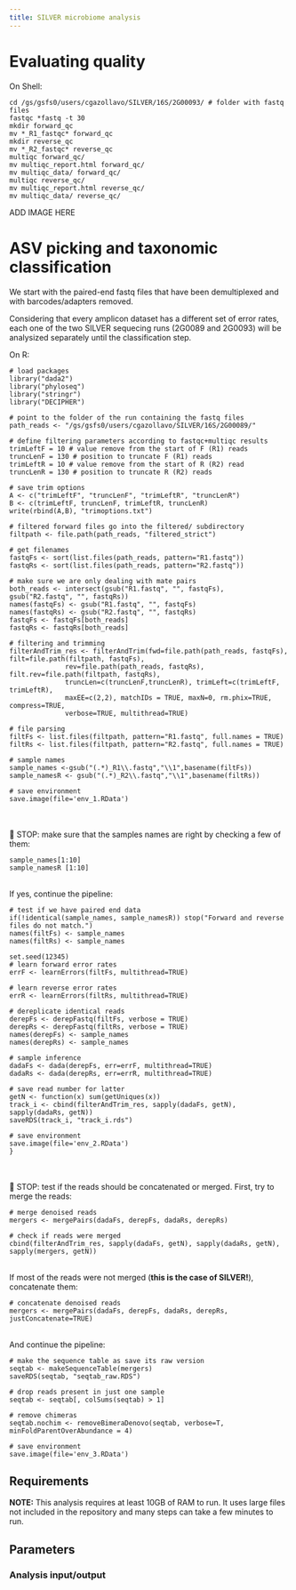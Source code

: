 ```yaml
---
title: SILVER microbiome analysis
---
```


# Evaluating quality

On Shell:
```
cd /gs/gsfs0/users/cgazollavo/SILVER/16S/2G00093/ # folder with fastq files
fastqc *fastq -t 30
mkdir forward_qc
mv *_R1_fastqc* forward_qc
mkdir reverse_qc
mv *_R2_fastqc* reverse_qc
multiqc forward_qc/
mv multiqc_report.html forward_qc/
mv multiqc_data/ forward_qc/
multiqc reverse_qc/
mv multiqc_report.html reverse_qc/
mv multiqc_data/ reverse_qc/
```

ADD IMAGE HERE


# ASV picking and taxonomic classification

We start with the paired-end fastq files that have been demultiplexed and with barcodes/adapters removed. 

Considering that every amplicon dataset has a different set of error rates, each one of the two SILVER sequecing runs (2G0089 and 2G0093) will be analysized separately until the classification step.

On R:

```{r}
# load packages
library("dada2")
library("phyloseq")
library("stringr")
library("DECIPHER")

# point to the folder of the run containing the fastq files
path_reads <- "/gs/gsfs0/users/cgazollavo/SILVER/16S/2G00089/"

# define filtering parameters according to fastqc+multiqc results
trimLeftF = 10 # value remove from the start of F (R1) reads
truncLenF = 130 # position to truncate F (R1) reads
trimLeftR = 10 # value remove from the start of R (R2) read
truncLenR = 130 # position to truncate R (R2) reads

# save trim options
A <- c("trimLeftF", "truncLenF", "trimLeftR", "truncLenR")
B <- c(trimLeftF, truncLenF, trimLeftR, truncLenR)
write(rbind(A,B), "trimoptions.txt")

# filtered forward files go into the filtered/ subdirectory
filtpath <- file.path(path_reads, "filtered_strict") 

# get filenames
fastqFs <- sort(list.files(path_reads, pattern="R1.fastq"))
fastqRs <- sort(list.files(path_reads, pattern="R2.fastq"))

# make sure we are only dealing with mate pairs
both_reads <- intersect(gsub("R1.fastq", "", fastqFs), gsub("R2.fastq", "", fastqRs))
names(fastqFs) <- gsub("R1.fastq", "", fastqFs)
names(fastqRs) <- gsub("R2.fastq", "", fastqRs)
fastqFs <- fastqFs[both_reads]
fastqRs <- fastqRs[both_reads]

# filtering and trimming
filterAndTrim_res <- filterAndTrim(fwd=file.path(path_reads, fastqFs), filt=file.path(filtpath, fastqFs),
              rev=file.path(path_reads, fastqRs), filt.rev=file.path(filtpath, fastqRs),
              truncLen=c(truncLenF,truncLenR), trimLeft=c(trimLeftF, trimLeftR),
              maxEE=c(2,2), matchIDs = TRUE, maxN=0, rm.phix=TRUE, compress=TRUE,
              verbose=TRUE, multithread=TRUE)
              
# file parsing
filtFs <- list.files(filtpath, pattern="R1.fastq", full.names = TRUE)
filtRs <- list.files(filtpath, pattern="R2.fastq", full.names = TRUE)

# sample names
sample_names <-gsub("(.*)_R1\\.fastq","\\1",basename(filtFs))
sample_namesR <- gsub("(.*)_R2\\.fastq","\\1",basename(filtRs))

# save environment  
save.image(file='env_1.RData')
```
\
\
🛑 STOP: make sure that the samples names are right by checking a few of them:
```{r}
sample_names[1:10]
sample_namesR [1:10]
```
\
If yes, continue the pipeline:
```{r}
# test if we have paired end data
if(!identical(sample_names, sample_namesR)) stop("Forward and reverse files do not match.")
names(filtFs) <- sample_names
names(filtRs) <- sample_names

set.seed(12345)
# learn forward error rates
errF <- learnErrors(filtFs, multithread=TRUE)

# learn reverse error rates
errR <- learnErrors(filtRs, multithread=TRUE)
 
# dereplicate identical reads
derepFs <- derepFastq(filtFs, verbose = TRUE)
derepRs <- derepFastq(filtRs, verbose = TRUE)
names(derepFs) <- sample_names
names(derepRs) <- sample_names

# sample inference
dadaFs <- dada(derepFs, err=errF, multithread=TRUE)
dadaRs <- dada(derepRs, err=errR, multithread=TRUE)
  
# save read number for latter
getN <- function(x) sum(getUniques(x))
track_i <- cbind(filterAndTrim_res, sapply(dadaFs, getN), sapply(dadaRs, getN))
saveRDS(track_i, "track_i.rds")

# save environment  
save.image(file='env_2.RData')
}
```
\
\
🛑 STOP: test if the reads should be concatenated or merged. First, try to merge the reads:

```{r}
# merge denoised reads 
mergers <- mergePairs(dadaFs, derepFs, dadaRs, derepRs)

# check if reads were merged
cbind(filterAndTrim_res, sapply(dadaFs, getN), sapply(dadaRs, getN), sapply(mergers, getN))
```
\
If most of the reads were not merged (**this is the case of SILVER!**), concatenate them:
```{r}
# concatenate denoised reads 
mergers <- mergePairs(dadaFs, derepFs, dadaRs, derepRs, justConcatenate=TRUE)
```
\
And continue the pipeline:
```{r}
# make the sequence table as save its raw version
seqtab <- makeSequenceTable(mergers)
saveRDS(seqtab, "seqtab_raw.RDS")

# drop reads present in just one sample
seqtab <- seqtab[, colSums(seqtab) > 1]

# remove chimeras
seqtab.nochim <- removeBimeraDenovo(seqtab, verbose=T, minFoldParentOverAbundance = 4)

# save environment  
save.image(file='env_3.RData')
```








## Requirements 

**NOTE:** This analysis requires at least 10GB of RAM to run.
It uses large files not included in the repository and many steps can take a few minutes to run. 

## Parameters

### Analysis input/output

```{r }
```
